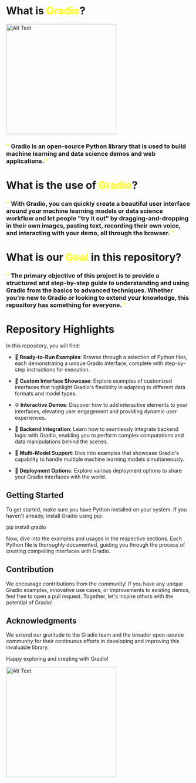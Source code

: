 <body style="background-color=:#000">

# What  is <span style="color:yellow;">Gradio</span>?
<img src="./NVI4Jgdrd.avif" alt="Alt Text" width="300">

### <span style="color:yellow;">"</span> Gradio is an open-source Python library that is used to build machine learning and data science demos and web applications. <span style="color:yellow;">"</span>

# What is the use of <span style="color:yellow;">Gradio</span>?
### <span style="color:yellow;">"</span> With Gradio, you can quickly create a beautiful user interface around your machine learning models or data science workflow and let people "try it out" by dragging-and-dropping in their own images, pasting text, recording their own voice, and interacting with your demo, all through the browser. <span style="color:yellow;">"</span>

# What is our <span style="color:yellow;">Goal</span> in this repository?
### <span style="color:yellow;">"</span> The primary objective of this project is to provide a structured and step-by-step guide to understanding and using Gradio from the basics to advanced techniques. Whether you're new to Gradio or looking to extend your knowledge, this repository has something for everyone. <span style="color:yellow;">"</span>

# Repository Highlights

In this repository, you will find:

- 🚀 **Ready-to-Run Examples**: Browse through a selection of Python files, each demonstrating a unique Gradio interface, complete with step-by-step instructions for execution.

- 🎨 **Custom Interface Showcase**: Explore examples of customized interfaces that highlight Gradio's flexibility in adapting to different data formats and model types.

- 🌐 **Interactive Demos**: Discover how to add interactive elements to your interfaces, elevating user engagement and providing dynamic user experiences.

- 🔧 **Backend Integration**: Learn how to seamlessly integrate backend logic with Gradio, enabling you to perform complex computations and data manipulations behind the scenes.

- 🧩 **Multi-Model Support**: Dive into examples that showcase Gradio's capability to handle multiple machine learning models simultaneously.

- 🚀 **Deployment Options**: Explore various deployment options to share your Gradio interfaces with the world.


## Getting Started

To get started, make sure you have Python installed on your system. If you haven't already, install Gradio using pip:

pip install gradio

Now, dive into the examples and usages in the respective sections. Each Python file is thoroughly documented, guiding you through the process of creating compelling interfaces with Gradio.

## Contribution

We encourage contributions from the community! If you have any unique Gradio examples, innovative use cases, or improvements to existing demos, feel free to open a pull request. Together, let's inspire others with the potential of Gradio!

## Acknowledgments

We extend our gratitude to the Gradio team and the broader open-source community for their continuous efforts in developing and improving this invaluable library.

Happy exploring and creating with Gradio!

<img src="./meta-image.png" alt="Alt Text" width="300">


</body>